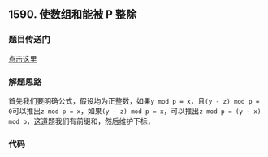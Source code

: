 ## 1590. 使数组和能被 P 整除

### 题目传送门

[点击这里](https://leetcode.cn/problems/make-sum-divisible-by-p/)

### 解题思路

首先我们要明确公式，假设均为正整数，如果`y mod p = x`，且`(y - z) mod p = 0`可以推出`z mod p = x`，如果`(y - z) mod p = x`，可以推出`z mod p = (y - x) mod p`，这道题我们有前缀和，然后维护下标，

### 代码

